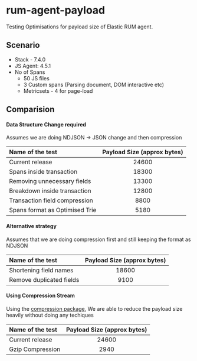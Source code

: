 # rum-agent-payload

Testing Optimisations for payload size of Elastic RUM agent.

## Scenario

- Stack - 7.4.0
- JS Agent: 4.5.1
- No of Spans
  - 50 JS files
  - 3 Custom spans (Parsing document, DOM interactive etc)
  - Metricsets - 4 for page-load

## Comparision

#### Data Structure Change required

Assumes we are doing NDJSON -> JSON change and then compression

| Name of the test               | Payload Size (approx bytes) |
| :----------------------------- | :-------------------------: |
| Current release                |            24600            |
| Spans inside transaction       |            18300            |
| Removing unnecessary fields    |            13300            |
| Breakdown inside transaction   |            12800            |
| Transaction field compression  |            8800             |
| Spans format as Optimised Trie |            5180             |

#### Alternative strategy

Assumes that we are doing compression first and still keeping the format as NDJSON

| Name of the test         | Payload Size (approx bytes) |
| :----------------------- | :-------------------------: |
| Shortening field names   |            18600            |
| Remove duplicated fields |            9100             |

#### Using Compression Stream

Using the [compression package](https://github.com/vigneshshanmugam/compress-payload), We are able to reduce the payload size heavily without doing any techiques

| Name of the test | Payload Size (approx bytes) |
| :--------------- | :-------------------------: |
| Current release  |            24600            |
| Gzip Compression |            2940             |
